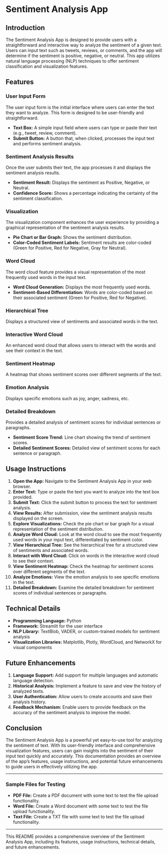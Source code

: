 # Sentiment Analysis App

## Introduction

The Sentiment Analysis App is designed to provide users with a straightforward and interactive way to analyze the sentiment of a given text. Users can input text such as tweets, reviews, or comments, and the app will determine if the sentiment is positive, negative, or neutral. This app utilizes natural language processing (NLP) techniques to offer sentiment classification and visualization features.

## Features

### User Input Form

The user input form is the initial interface where users can enter the text they want to analyze. This form is designed to be user-friendly and straightforward.

- **Text Box:** A simple input field where users can type or paste their text (e.g., tweet, review, comment).
- **Submit Button:** A button that, when clicked, processes the input text and performs sentiment analysis.

### Sentiment Analysis Results

Once the user submits their text, the app processes it and displays the sentiment analysis results.

- **Sentiment Result:** Displays the sentiment as Positive, Negative, or Neutral.
- **Confidence Score:** Shows a percentage indicating the certainty of the sentiment classification.

### Visualization

The visualization component enhances the user experience by providing a graphical representation of the sentiment analysis results.

- **Pie Chart or Bar Graph:** Shows the sentiment distribution.
- **Color-Coded Sentiment Labels:** Sentiment results are color-coded (Green for Positive, Red for Negative, Gray for Neutral).

### Word Cloud

The word cloud feature provides a visual representation of the most frequently used words in the input text.

- **Word Cloud Generation:** Displays the most frequently used words.
- **Sentiment-Based Differentiation:** Words are color-coded based on their associated sentiment (Green for Positive, Red for Negative).

### Hierarchical Tree

Displays a structured view of sentiments and associated words in the text.

### Interactive Word Cloud

An enhanced word cloud that allows users to interact with the words and see their context in the text.

### Sentiment Heatmap

A heatmap that shows sentiment scores over different segments of the text.

### Emotion Analysis

Displays specific emotions such as joy, anger, sadness, etc.

### Detailed Breakdown

Provides a detailed analysis of sentiment scores for individual sentences or paragraphs.

- **Sentiment Score Trend:** Line chart showing the trend of sentiment scores.
- **Detailed Sentiment Scores:** Detailed view of sentiment scores for each sentence or paragraph.

## Usage Instructions

1. **Open the App:** Navigate to the Sentiment Analysis App in your web browser.
2. **Enter Text:** Type or paste the text you want to analyze into the text box provided.
3. **Submit Text:** Click the submit button to process the text for sentiment analysis.
4. **View Results:** After submission, view the sentiment analysis results displayed on the screen.
5. **Explore Visualizations:** Check the pie chart or bar graph for a visual representation of the sentiment distribution.
6. **Analyze Word Cloud:** Look at the word cloud to see the most frequently used words in your input text, differentiated by sentiment color.
7. **View Hierarchical Tree:** See the hierarchical tree for a structured view of sentiments and associated words.
8. **Interact with Word Cloud:** Click on words in the interactive word cloud to see their context.
9. **View Sentiment Heatmap:** Check the heatmap for sentiment scores over different segments of the text.
10. **Analyze Emotions:** View the emotion analysis to see specific emotions in the text.
11. **Detailed Breakdown:** Examine the detailed breakdown for sentiment scores of individual sentences or paragraphs.

## Technical Details

- **Programming Language:** Python
- **Framework:** Streamlit for the user interface
- **NLP Library:** TextBlob, VADER, or custom-trained models for sentiment analysis
- **Visualization Libraries:** Matplotlib, Plotly, WordCloud, and NetworkX for visual components

## Future Enhancements

1. **Language Support:** Add support for multiple languages and automatic language detection.
2. **Historical Analysis:** Implement a feature to save and view the history of analyzed texts.
3. **User Authentication:** Allow users to create accounts and save their analysis history.
4. **Feedback Mechanism:** Enable users to provide feedback on the accuracy of the sentiment analysis to improve the model.

## Conclusion

The Sentiment Analysis App is a powerful yet easy-to-use tool for analyzing the sentiment of text. With its user-friendly interface and comprehensive visualization features, users can gain insights into the sentiment of their input text quickly and accurately. This documentation provides an overview of the app’s features, usage instructions, and potential future enhancements to guide users in effectively utilizing the app.

---

### Sample Files for Testing

- **PDF File:** Create a PDF document with some text to test the file upload functionality.
- **Word File:** Create a Word document with some text to test the file upload functionality.
- **Text File:** Create a TXT file with some text to test the file upload functionality.

---

This README provides a comprehensive overview of the Sentiment Analysis App, including its features, usage instructions, technical details, and future enhancements.
